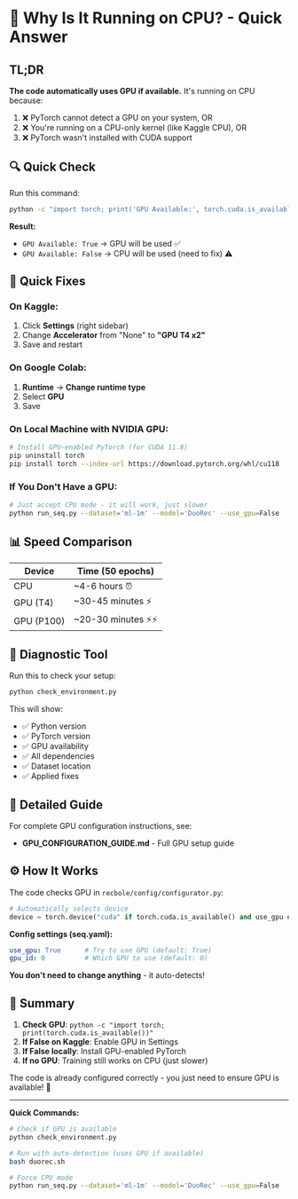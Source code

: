 # 🎯 Why Is It Running on CPU? - Quick Answer

## TL;DR

**The code automatically uses GPU if available.** It's running on CPU because:

1. ❌ PyTorch cannot detect a GPU on your system, OR
2. ❌ You're running on a CPU-only kernel (like Kaggle CPU), OR
3. ❌ PyTorch wasn't installed with CUDA support

## 🔍 Quick Check

Run this command:

```bash
python -c "import torch; print('GPU Available:', torch.cuda.is_available())"
```

**Result:**
- `GPU Available: True` → GPU will be used ✅
- `GPU Available: False` → CPU will be used (need to fix) ⚠️

## 🚀 Quick Fixes

### On Kaggle:
1. Click **Settings** (right sidebar)
2. Change **Accelerator** from "None" to **"GPU T4 x2"**
3. Save and restart

### On Google Colab:
1. **Runtime** → **Change runtime type**
2. Select **GPU** 
3. Save

### On Local Machine with NVIDIA GPU:
```bash
# Install GPU-enabled PyTorch (for CUDA 11.8)
pip uninstall torch
pip install torch --index-url https://download.pytorch.org/whl/cu118
```

### If You Don't Have a GPU:
```bash
# Just accept CPU mode - it will work, just slower
python run_seq.py --dataset='ml-1m' --model='DuoRec' --use_gpu=False
```

## 📊 Speed Comparison

| Device | Time (50 epochs) |
|--------|------------------|
| CPU | ~4-6 hours ⏰ |
| GPU (T4) | ~30-45 minutes ⚡ |
| GPU (P100) | ~20-30 minutes ⚡⚡ |

## 🔧 Diagnostic Tool

Run this to check your setup:

```bash
python check_environment.py
```

This will show:
- ✅ Python version
- ✅ PyTorch version
- ✅ GPU availability
- ✅ All dependencies
- ✅ Dataset location
- ✅ Applied fixes

## 📖 Detailed Guide

For complete GPU configuration instructions, see:
- **GPU_CONFIGURATION_GUIDE.md** - Full GPU setup guide

## ⚙️ How It Works

The code checks GPU in `recbole/config/configurator.py`:

```python
# Automatically selects device
device = torch.device("cuda" if torch.cuda.is_available() and use_gpu else "cpu")
```

**Config settings (seq.yaml):**
```yaml
use_gpu: True      # Try to use GPU (default: True)
gpu_id: 0          # Which GPU to use (default: 0)
```

**You don't need to change anything** - it auto-detects!

## 🎉 Summary

1. **Check GPU**: `python -c "import torch; print(torch.cuda.is_available())"`
2. **If False on Kaggle**: Enable GPU in Settings
3. **If False locally**: Install GPU-enabled PyTorch
4. **If no GPU**: Training still works on CPU (just slower)

The code is already configured correctly - you just need to ensure GPU is available! 🚀

---

**Quick Commands:**

```bash
# Check if GPU is available
python check_environment.py

# Run with auto-detection (uses GPU if available)
bash duorec.sh

# Force CPU mode
python run_seq.py --dataset='ml-1m' --model='DuoRec' --use_gpu=False
```
